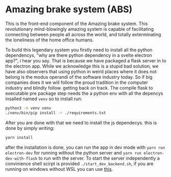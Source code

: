 

# Amazing brake system (ABS)

This is the front-end component of the Amazing brake system. This revolutionary mind-blowingly amazing system is capable of facilitating connecting between people all across the world, and totally exterminating the loneliness of the home office humans. 

To build this legendary system you firstly need to install all the python dependencys, "why are there python dependency in a svelte electron app?",  i hear you say. That is because we have packaged a flask server in to the electron app. While we acknowledge this is a stupid bad solution, we have also observers that using python in weird places where it does not belong is the modus operandi of the software industry today. So if big companies does it we will follow the proud tradition in the computer industry and blindly follow. getting back on track. The compile flask to executable pre package step needs the a python env with all the depencys insalled named ``venv`` so to install run:
```bash
python3 -m venv venv
./venv/bin/pip install -r ./requirements.txt 
```
After you are done with that we need to install the js dependecys. this is done by simply writing:

```bash
yarn install
```
after the installation is done, you can run the app in dev mode with ``yarn run electron-dev`` for running without the python server and ``yarn run electron-dev-with-flask`` to run with the server. To start the server independently a convinience shell scirpt is provided ``./start_dev_backend.sh``, if you are running on windows without WSL you can use [this](https://www.google.com/search?channel=fs&client=ubuntu&q=how+to+install+ubuntu).


